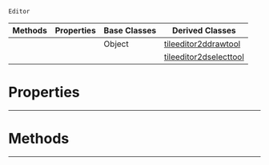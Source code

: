  `Editor`

|Methods|Properties|Base Classes|Derived Classes|
|---|---|---|---|
| | |Object|[tileeditor2ddrawtool](https://github.com/PlasmaEngine/PlasmaDocs/blob/master/code_reference/class_reference/tileeditor2ddrawtool.markdown)|
| | | |[tileeditor2dselecttool](https://github.com/PlasmaEngine/PlasmaDocs/blob/master/code_reference/class_reference/tileeditor2dselecttool.markdown)|


 #  Properties


---  
 #  Methods


---  
 

 
